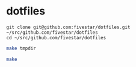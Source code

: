 # dotfiles

```
git clone git@github.com:fivestar/dotfiles.git ~/src/github.com/fivestar/dotfiles
cd ~/src/github.com/fivestar/dotfiles
```

```bash
make tmpdir
```

```bash
make
```

